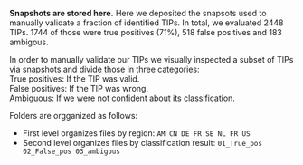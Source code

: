 **Snapshots are stored here.**
Here we deposited the snapsots used to manually validate a fraction of identified TIPs.
In total, we evaluated 2448 TIPs. 1744 of those were true positives (71%), 518 false positives and 183 ambigous. 

In order to manually validate our TIPs we visually inspected a subset of TIPs  via snapshots and divide those in three categories: <br>
  True positives: If the TIP was valid. <br>
  False positives: If the TIP was wrong. <br>
  Ambiguous: If we were not confident about its classification. <br>

Folders are orgganized as follows:
- First level organizes files by region: `AM CN DE FR SE NL FR US` <br>
- Second level organizes files by classification result: `01_True_pos 02_False_pos 03_ambigous`



